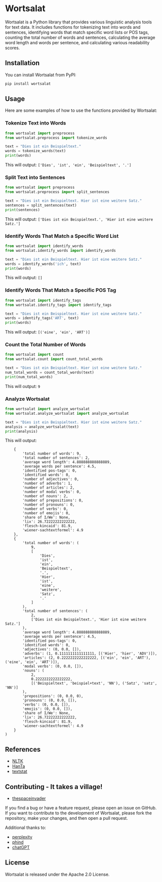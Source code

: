 # Wortsalat

Wortsalat is a Python library that provides various linguistic analysis tools for text data. It includes functions for tokenizing text into words and sentences, identifying words that match specific word lists or POS tags, counting the total number of words and sentences, calculating the average word length and words per sentence, and calculating various readability scores.

## Installation

You can install Wortsalat from PyPI:

```bash
pip install wortsalat
```

## Usage

Here are some examples of how to use the functions provided by Wortsalat:

### Tokenize Text into Words

```python
from wortsalat import preprocess
from wortsalat.preprocess import tokenize_words

text = "Dies ist ein Beispieltext."
words = tokenize_words(text)
print(words)
```

This will output: `['Dies', 'ist', 'ein', 'Beispieltext', '.']`

### Split Text into Sentences

```python
from wortsalat import preprocess
from wortsalat.preprocess import split_sentences

text = "Dies ist ein Beispieltext. Hier ist eine weitere Satz."
sentences = split_sentences(text)
print(sentences)
```

This will output: `['Dies ist ein Beispieltext.', 'Hier ist eine weitere Satz.']`

### Identify Words That Match a Specific Word List

```python
from wortsalat import identify_words
from wortsalat.identify_words import identify_words

text = "Dies ist ein Beispieltext. Hier ist eine weitere Satz."
words = identify_words('ich', text)
print(words)
```

This will output: `[]`

### Identify Words That Match a Specific POS Tag

```python
from wortsalat import identify_tags
from wortsalat.identify_tags import identify_tags

text = "Dies ist ein Beispieltext. Hier ist eine weitere Satz."
words = identify_tags('ART', text)
print(words)
```

This will output: `[('eine', 'ein', 'ART')]`

### Count the Total Number of Words

```python
from wortsalat import count
from wortsalat.count import count_total_words

text = "Dies ist ein Beispieltext. Hier ist eine weitere Satz."
num_total_words = count_total_words(text)
print(num_total_words)
```

This will output: `9`

### Analyze Wortsalat

```python
from wortsalat import analyze_wortsalat
from wortsalat.analyze_wortsalat import analyze_wortsalat

text = "Dies ist ein Beispieltext. Hier ist eine weitere Satz."
analysis = analyze_wortsalat(text)
print(analysis)
```

This will output:
```(
    {
        'total number of words': 9,
        'total number of sentences': 2,
        'average word length': 4.888888888888889,
        'average words per sentence': 4.5,
        'identified pos-tags': 0,
        'identified words': 0,
        'number of adjectives': 0,
        'number of adverbs': 1,
        'number of articles': 2,
        'number of modal verbs': 0,
        'number of nouns': 2,
        'number of prepositions': 0,
        'number of pronouns': 0,
        'number of verbs': 0,
        'number of emojis': 0,
        'share of I/We': None,
        'lix': 26.72222222222222,
        'flesch-kincaid': 81.9,
        'wiener-sachtextformel': 4.9
    },
    {
        'total number of words': (
            9,
            [
                'Dies',
                'ist',
                'ein',
                'Beispieltext',
                '.',
                'Hier',
                'ist',
                'eine',
                'weitere',
                'Satz',
                '.'
            ]
        ),
        'total number of sentences': (
            2,
            ['Dies ist ein Beispieltext.', 'Hier ist eine weitere Satz.']
        ),
        'average word length': 4.888888888888889,
        'average words per sentence': 4.5,
        'identified pos-tags': 0,
        'identified words': 0,
        'adjectives': (0, 0.0, []),
        'adverbs': (1, 0.1111111111111111, [('Hier', 'hier', 'ADV')]),
        'articles': (2, 0.2222222222222222, [('ein', 'ein', 'ART'), ('eine', 'ein', 'ART')]),
        'modal verbs': (0, 0.0, []),
        'nouns': (
            2,
            0.2222222222222222,
            [('Beispieltext', 'beispiel+text', 'NN'), ('Satz', 'satz', 'NN')]
        ),
        'prepositions': (0, 0.0, 0),
        'pronouns': (0, 0.0, []),
        'verbs': (0, 0.0, []),
        'emojis': (0, 0.0, []),
        'share of I/We': None,
        'lix': 26.72222222222222,
        'flesch-kincaid': 81.9,
        'wiener-sachtextformel': 4.9
    }
)
```

## References

- [NLTK](https://www.nltk.org/)
- [HanTa](https://github.com/wartaal/HanTa)
- [textstat](https://pypi.org/project/textstat/)

## Contributing - It takes a village!

- [thespaceinvader](https://github.com/thespaceinvader)

If you find a bug or have a feature request, please open an issue on GitHub. If you want to contribute to the development of Wortsalat, please fork the repository, make your changes, and then open a pull request.

Additional thanks to:
- [perplexity](https://www.perplexity.ai/)
- [phind](https://www.phind.com)
- [chatGPT](https://chat.openai.com)

## License

Wortsalat is released under the Apache 2.0 License.
